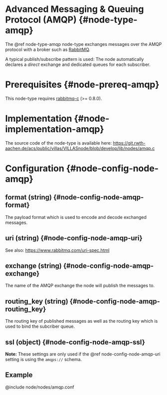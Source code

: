 # Advanced Messaging & Queuing Protocol (AMQP) {#node-type-amqp}

The @ref node-type-amqp node-type exchanges messages over the AMQP protocol with a broker such as [RabbitMQ](https://www.rabbitmq.com).

A typical publish/subscribe pattern is used:
The node automatically declares a _direct_ exchange and dedicated queues for each subscriber.

# Prerequisites {#node-prereq-amqp}

This node-type requires [rabbitmq-c](https://github.com/alanxz/rabbitmq-c) (>= 0.8.0).

# Implementation {#node-implementation-amqp}

The source code of the node-type is available here:
https://git.rwth-aachen.de/acs/public/villas/VILLASnode/blob/develop/lib/nodes/amqp.c

# Configuration {#node-config-node-amqp}

## format (string) {#node-config-node-amqp-format}

The payload format which is used to encode and decode exchanged messages.

## uri (string) {#node-config-node-amqp-uri}

See also: https://www.rabbitmq.com/uri-spec.html

## exchange (string) {#node-config-node-amqp-exchange}

The name of the AMQP exchange the node will publish the messages to.

## routing_key (string) {#node-config-node-amqp-routing_key}

The routing key of published messages as well as the routing key which is used to bind the subcriber queue.

## ssl (object) {#node-config-node-amqp-ssl}

**Note:** These settings are only used if the @ref node-config-node-amqp-uri setting is using the `amqps://` schema.

## Example

@include node/nodes/amqp.conf
